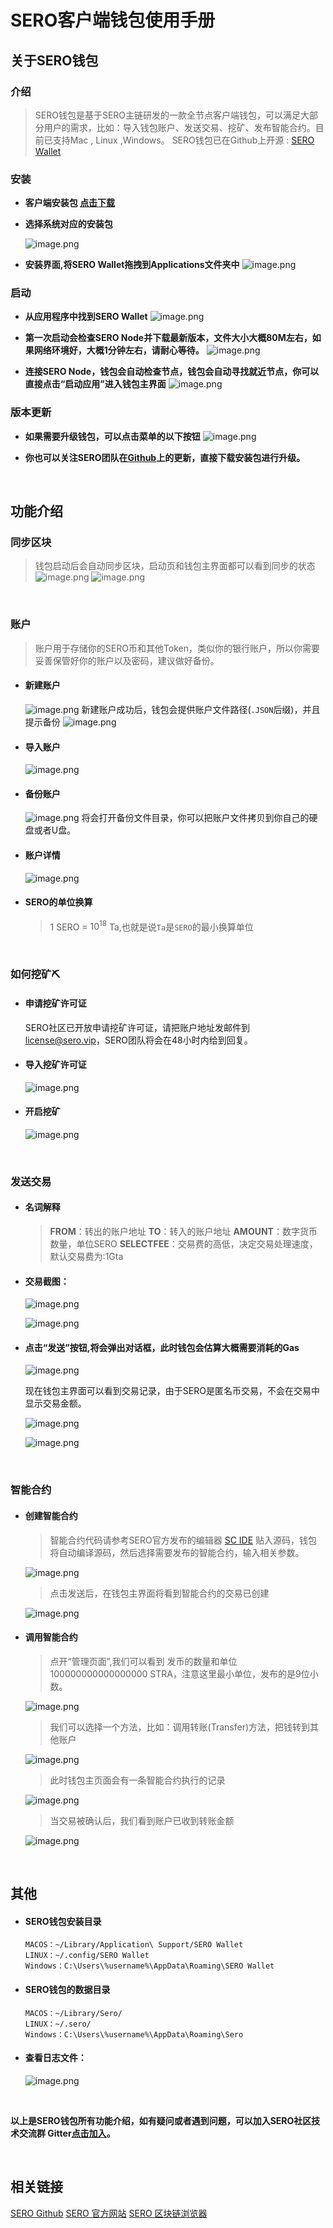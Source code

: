 # SERO客户端钱包使用手册



## 关于SERO钱包

### 介绍

> SERO钱包是基于SERO主链研发的一款全节点客户端钱包，可以满足大部分用户的需求，比如：导入钱包账户、发送交易、挖矿、发布智能合约。目前已支持Mac , Linux ,Windows。
> SERO钱包已在Github上开源 : [SERO Wallet](https://github.com/sero-cash/wallet/)



### 安装

* **客户端安装包 [点击下载](https://github.com/sero-cash/wallet/releases)**

* **选择系统对应的安装包**

    ![image.png](https://upload-images.jianshu.io/upload_images/277023-dbd961324d95ab0a.png?imageMogr2/auto-orient/strip%7CimageView2/2/w/600) 

* **安装界面,将SERO Wallet拖拽到Applications文件夹中**
    ![image.png](https://upload-images.jianshu.io/upload_images/277023-249e64d50ce40182.png?imageMogr2/auto-orient/strip%7CimageView2/2/w/600)

### 启动

* **从应用程序中找到SERO Wallet**
    ![image.png](https://upload-images.jianshu.io/upload_images/277023-3723b412210c1e30.png?imageMogr2/auto-orient/strip%7CimageView2/2/w/400)
    
* **第一次启动会检查SERO Node并下载最新版本，文件大小大概80M左右，如果网络环境好，大概1分钟左右，请耐心等待。**
    ![image.png](https://upload-images.jianshu.io/upload_images/277023-6ab808a805e741ec.png?imageMogr2/auto-orient/strip%7CimageView2/2/w/600)
    
* **连接SERO Node，钱包会自动检查节点，钱包会自动寻找就近节点，你可以直接点击“启动应用”进入钱包主界面**
    ![image.png](https://upload-images.jianshu.io/upload_images/277023-41eefaad986645f0.png?imageMogr2/auto-orient/strip%7CimageView2/2/w/600)

### 版本更新

* **如果需要升级钱包，可以点击菜单的以下按钮**
    ![image.png](https://upload-images.jianshu.io/upload_images/277023-04e69f3668aa8947.png?imageMogr2/auto-orient/strip%7CimageView2/2/w/600)
    
* **你也可以关注SERO团队在[Github](https://github.com/sero-cash/wallet)上的更新，直接下载安装包进行升级。**

<br/>

## 功能介绍

### 同步区块

> 钱包启动后会自动同步区块，启动页和钱包主界面都可以看到同步的状态 
> ![image.png](https://upload-images.jianshu.io/upload_images/277023-6380856e18c12f03.png?imageMogr2/auto-orient/strip%7CimageView2/2/w/600)
> ![image.png](https://upload-images.jianshu.io/upload_images/277023-41dc5a187f43c237.png?imageMogr2/auto-orient/strip%7CimageView2/2/w/600)

<br>

### 账户

> 账户用于存储你的SERO币和其他Token，类似你的银行账户，所以你需要妥善保管好你的账户以及密码，建议做好备份。

* #### 新建账户

    ![image.png](https://upload-images.jianshu.io/upload_images/277023-7c1dbdb0e9169c5b.png?imageMogr2/auto-orient/strip%7CimageView2/2/w/600)
    新建账户成功后，钱包会提供账户文件路径(`.JSON`后缀)，并且提示备份
    ![image.png](https://upload-images.jianshu.io/upload_images/277023-2efbf7eafb9453c4.png?imageMogr2/auto-orient/strip%7CimageView2/2/w/600)

* #### 导入账户

    ![image.png](https://upload-images.jianshu.io/upload_images/277023-6130e99a45d4da47.png?imageMogr2/auto-orient/strip%7CimageView2/2/w/600)

* #### 备份账户

    ![image.png](https://upload-images.jianshu.io/upload_images/277023-56861377fff5b9f9.png?imageMogr2/auto-orient/strip%7CimageView2/2/w/600)
    将会打开备份文件目录，你可以把账户文件拷贝到你自己的硬盘或者U盘。

* #### 账户详情

    ![image.png](https://upload-images.jianshu.io/upload_images/277023-428d06cd20639ac1.png?imageMogr2/auto-orient/strip%7CimageView2/2/w/600)

* #### SERO的单位换算

    > 1 SERO = $10^{18}$ Ta,也就是说`Ta`是`SERO`的最小换算单位

<br>

### 如何挖矿⛏️

* #### 申请挖矿许可证

    SERO社区已开放申请挖矿许可证，请把账户地址发邮件到 [license@sero.vip](license@sero.vip)，SERO团队将会在48小时内给到回复。

* #### 导入挖矿许可证

    ![image.png](https://upload-images.jianshu.io/upload_images/277023-4360e06128676a16.png?imageMogr2/auto-orient/strip%7CimageView2/2/w/600)

* #### 开启挖矿

    ![image.png](https://upload-images.jianshu.io/upload_images/277023-b79de8b96eb70976.png?imageMogr2/auto-orient/strip%7CimageView2/2/w/600)

<br>

### 发送交易

* #### 名词解释

    > **FROM**：转出的账户地址
    > **TO**：转入的账户地址
    > **AMOUNT**：数字货币数量，单位SERO
    > **SELECTFEE**：交易费的高低，决定交易处理速度，默认交易费为:1Gta

* #### 交易截图：

    ![image.png](https://upload-images.jianshu.io/upload_images/277023-648a948dfaa360c8.png?imageMogr2/auto-orient/strip%7CimageView2/2/w/600)

    ![image.png](https://upload-images.jianshu.io/upload_images/277023-6c34a3acf52d17ea.png?imageMogr2/auto-orient/strip%7CimageView2/2/w/600)

* #### 点击“发送”按钮,将会弹出对话框，此时钱包会估算大概需要消耗的Gas

    ![image.png](https://upload-images.jianshu.io/upload_images/277023-fb7ac55a7622e891.png?imageMogr2/auto-orient/strip%7CimageView2/2/w/600)

    现在钱包主界面可以看到交易记录，由于SERO是匿名币交易，不会在交易中显示交易金额。

    ![image.png](https://upload-images.jianshu.io/upload_images/277023-c15e6101c5259477.png?imageMogr2/auto-orient/strip%7CimageView2/2/w/600)

    ![image.png](https://upload-images.jianshu.io/upload_images/277023-7b2c75247b761dd5.png?imageMogr2/auto-orient/strip%7CimageView2/2/w/600)

<br>

### 智能合约

* #### 创建智能合约

    > 智能合约代码请参考SERO官方发布的编辑器 [SC IDE](https://remix.web.sero.cash)
    > 贴入源码，钱包将自动编译源码，然后选择需要发布的智能合约，输入相关参数。

    ![image.png](https://upload-images.jianshu.io/upload_images/277023-2891a67c70499b99.png?imageMogr2/auto-orient/strip%7CimageView2/2/w/600)

    > 点击发送后，在钱包主界面将看到智能合约的交易已创建

    ![image.png](https://upload-images.jianshu.io/upload_images/277023-fc07f805cd5ad73d.png?imageMogr2/auto-orient/strip%7CimageView2/2/w/600)

* #### 调用智能合约

    > 点开“管理页面”,我们可以看到 发币的数量和单位 100000000000000000 STRA，注意这里最小单位，发布的是9位小数。

    ![image.png](https://upload-images.jianshu.io/upload_images/277023-f1e5c9a6bde7cb84.png?imageMogr2/auto-orient/strip%7CimageView2/2/w/600)

    > 我们可以选择一个方法，比如：调用转账(Transfer)方法，把钱转到其他账户

    ![image.png](https://upload-images.jianshu.io/upload_images/277023-e96badc14215f373.png?imageMogr2/auto-orient/strip%7CimageView2/2/w/600)

    > 此时钱包主页面会有一条智能合约执行的记录

    ![image.png](https://upload-images.jianshu.io/upload_images/277023-26e19110e0494955.png?imageMogr2/auto-orient/strip%7CimageView2/2/w/600)

    > 当交易被确认后，我们看到账户已收到转账金额

    ![image.png](https://upload-images.jianshu.io/upload_images/277023-612df1c6df02c6d9.png?imageMogr2/auto-orient/strip%7CimageView2/2/w/600)

<br>

## 其他

* #### SERO钱包安装目录

    ```
    MACOS：~/Library/Application\ Support/SERO Wallet
    LINUX：~/.config/SERO Wallet
    Windows：C:\Users\%username%\AppData\Roaming\SERO Wallet
    ```

* #### SERO钱包的数据目录

    ```
    MACOS：~/Library/Sero/
    LINUX：~/.sero/
    Windows：C:\Users\%username%\AppData\Roaming\Sero
    ```

* #### 查看日志文件：

    ![image.png](https://upload-images.jianshu.io/upload_images/277023-420d9f4924c44f81.png?imageMogr2/auto-orient/strip%7CimageView2/2/w/600)

<br>

**以上是SERO钱包所有功能介绍，如有疑问或者遇到问题，可以加入SERO社区技术交流群    Gitter[点击加入](https://gitter.im/sero-cash/wallet)。**



<br/>



## 相关链接

[SERO Github](https://github.com/sero-cash)
[SERO 官方网站](https://sero.cash)
[SERO 区块链浏览器](https://explorer.web.sero.cash)